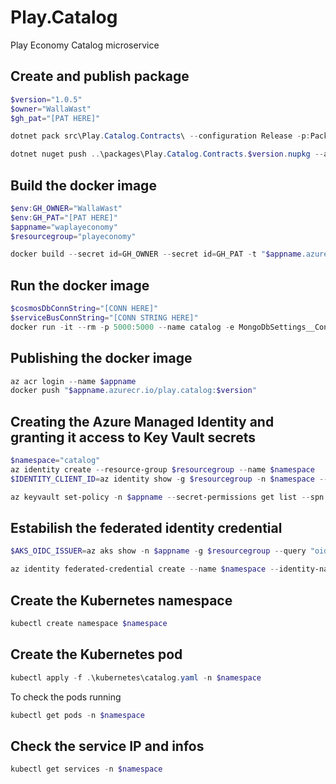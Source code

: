 # Play.Catalog
Play Economy Catalog microservice

## Create and publish package
```powershell
$version="1.0.5"
$owner="WallaWast"
$gh_pat="[PAT HERE]"

dotnet pack src\Play.Catalog.Contracts\ --configuration Release -p:PackageVersion=$version -p:RepositoryUrl=https://github.com/$owner/play.catalog -o ..\packages

dotnet nuget push ..\packages\Play.Catalog.Contracts.$version.nupkg --api-key $gh_pat --source "github"
```

## Build the docker image
```powershell
$env:GH_OWNER="WallaWast"
$env:GH_PAT="[PAT HERE]"
$appname="waplayeconomy"
$resourcegroup="playeconomy"

docker build --secret id=GH_OWNER --secret id=GH_PAT -t "$appname.azurecr.io/play.catalog:$version" .
```

## Run the docker image
```powershell
$cosmosDbConnString="[CONN HERE]"
$serviceBusConnString="[CONN STRING HERE]"
docker run -it --rm -p 5000:5000 --name catalog -e MongoDbSettings__ConnectionString=$cosmosDbConnString -e ServiceSettings__Authority=http://localhost:5002 -e ServiceBusSettings__ConnectionString=$serviceBusConnString -e ServiceSettings__MessageBroker="SERVICEBUS" play.catalog:$version
```

## Publishing the docker image
```powershell
az acr login --name $appname
docker push "$appname.azurecr.io/play.catalog:$version"
```

## Creating the Azure Managed Identity and granting it access to Key Vault secrets
```powershell
$namespace="catalog"
az identity create --resource-group $resourcegroup --name $namespace
$IDENTITY_CLIENT_ID=az identity show -g $resourcegroup -n $namespace --query clientId -otsv

az keyvault set-policy -n $appname --secret-permissions get list --spn $IDENTITY_CLIENT_ID
```

## Estabilish the federated identity credential
```powershell
$AKS_OIDC_ISSUER=az aks show -n $appname -g $resourcegroup --query "oidcIssuerProfile.issuerUrl" -otsv

az identity federated-credential create --name $namespace --identity-name $namespace --resource-group $resourcegroup --issuer $AKS_OIDC_ISSUER --subject "system:serviceaccount:${namespace}:${namespace}-serviceaccount"
```

## Create the Kubernetes namespace
```powershell
kubectl create namespace $namespace
```

## Create the Kubernetes pod
```powershell
kubectl apply -f .\kubernetes\catalog.yaml -n $namespace
```

To check the pods running
```powershell
kubectl get pods -n $namespace
```

## Check the service IP and infos
```powershell
kubectl get services -n $namespace
```